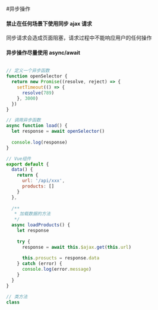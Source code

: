 #异步操作

#### 禁止在任何场景下使用同步 ajax 请求

同步请求会造成页面阻塞，请求过程中不能响应用户的任何操作

#### 异步操作尽量使用 async/await 

```javascript

// 定义一个异步函数
function openSelector {
  return new Promise((resolve, reject) => {
    setTimeout(() => {
      resolve(789)
    }, 3000)
  })
}

// 调用异步函数
async function load() {
  let response = await openSelector()
  
  console.log(response)
}

// Vue组件
export default {
  data() {
    return {
      url: '/api/xxx',
      products: []
    }
  },
  
  /**
   * 加载数据的方法
   */
  async loadProducts() {
    let response
    
    try {
      response = await this.$ajax.get(this.url)
      
      this.prosucts = response.data
    } catch (error) {
      console.log(error.message)
    }    
  }
}

// 类方法
class 
```